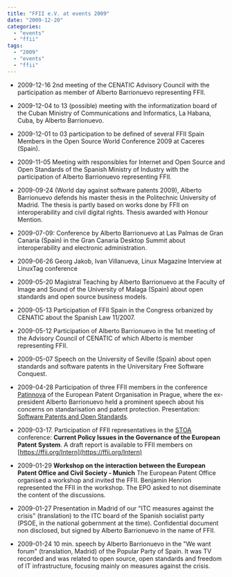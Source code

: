 ```yaml
---
title: "FFII e.V. at events 2009"
date: "2009-12-20"
categories: 
  - "events"
  - "ffii"
tags: 
  - "2009"
  - "events"
  - "ffii"
---
```


- 2009-12-16 2nd meeting of the CENATIC Advisory Council with the participation as member of Alberto Barrionuevo representing FFII.
- 2009-12-04 to 13 (possible) meeting with the informatization board of the Cuban Ministry of Communications and Informatics, La Habana, Cuba, by Alberto Barrionuevo.
- 2009-12-01 to 03 participation to be defined of several FFII Spain Members in the Open Source World Conference 2009 at Caceres (Spain).
- 2009-11-05 Meeting with responsibles for Internet and Open Source and Open Standards of the Spanish Ministry of Industry with the participation of Alberto Barrionuevo representing FFII.
- 2009-09-24 (World day against software patents 2009), Alberto Barrionuevo defends his master thesis in the Politechnic University of Madrid. The thesis is partly based on works done by FFII on interoperability and civil digital rights. Thesis awarded with Honour Mention.
- 2009-07-09: Conference by Alberto Barrionuevo at Las Palmas de Gran Canaria (Spain) in the Gran Canaria Desktop Summit about interoperability and electronic administration.
- 2009-06-26 Georg Jakob, Ivan Villanueva, Linux Magazine Interview at LinuxTag conference
- 2009-05-20 Magistral Teaching by Alberto Barrionuevo at the Faculty of Image and Sound of the University of Malaga (Spain) about open standards and open source business models.
- 2009-05-13 Participation of FFII Spain in the Congress orbanized by CENATIC about the Spanish Law 11/2007.
- 2009-05-12 Participation of Alberto Barrionuevo in the 1st meeting of the Advisory Council of CENATIC of which Alberto is member representing FFII.
- 2009-05-07 Speech on the University of Seville (Spain) about open standards and software patents in the Universitary Free Software Conquest.
- 2009-04-28 Participation of three FFII members in the conference [Patinnova](http://www.epo.org/about-us/events/epf2009.html) of the European Patent Organisation in Prague, where the ex-president Alberto Barrionuevo held a prominent speech about his concerns on standarisation and patent protection. Presentation: [Software Patents and Open Standards](http://www.opentia.es/index.php/biblioteca/ponencias/33-ponencias-y-conferencias/1-open-standards-and-software-patents.html).
    
- 2009-03-17. Participation of FFII representatives in the [STOA](http://www.europarl.europa.eu/stoa/default_en.htm) conference: **Current Policy Issues in the Governance of the European Patent System**. A draft report is available to FFII members on [https://ffii.org/Intern](https://ffii.org/Intern)
    
- 2009-01-29 **Workshop on the interaction between the European Patent Office and Civil Society - Munich** The European Patent Office organised a workshop and invited the FFII. Benjamin Henrion represented the FFII in the workshop. The EPO asked to not diseminate the content of the discussions.
    
- 2009-01-27 Presentation in Madrid of our "ITC measures against the crisis" (translation) to the ITC board of the Spanish socialist party (PSOE, in the national gobernment at the time). Confidential document non disclosed, but signed by Alberto Barrionuevo in the name of FFII.
- 2009-01-24 10 min. speech by Alberto Barrionuevo in the "We want forum" (translation, Madrid) of the Popular Party of Spain. It was TV recorded and was related to open source, open standards and freedom of IT infrastructure, focusing mainly on measures against the crisis.
